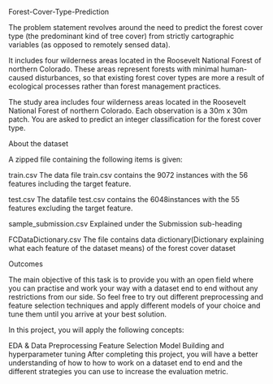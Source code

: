 Forest-Cover-Type-Prediction

The problem statement revolves around the need to predict the forest cover type (the predominant kind of tree cover) from strictly cartographic variables (as opposed to remotely sensed data).

It includes four wilderness areas located in the Roosevelt National Forest of northern Colorado. These areas represent forests with minimal human-caused disturbances, so that existing forest cover types are more a result of ecological processes rather than forest management practices.

The study area includes four wilderness areas located in the Roosevelt National Forest of northern Colorado. Each observation is a 30m x 30m patch. You are asked to predict an integer classification for the forest cover type.

About the dataset

A zipped file containing the following items is given:

train.csv The data file train.csv contains the 9072 instances with the 56 features including the target feature.

test.csv The datafile test.csv contains the 6048instances with the 55 features excluding the target feature.

sample_submission.csv Explained under the Submission sub-heading

FCDataDictionary.csv The file contains data dictionary(Dictionary explaining what each feature of the dataset means) of the forest cover dataset

Outcomes

The main objective of this task is to provide you with an open field where you can practise and work your way with a dataset end to end without any restrictions from our side. So feel free to try out different preprocessing and feature selection techniques and apply different models of your choice and tune them until you arrive at your best solution.

In this project, you will apply the following concepts:

EDA & Data Preprocessing Feature Selection Model Building and hyperparameter tuning After completing this project, you will have a better understanding of how to how to work on a dataset end to end and the different strategies you can use to increase the evaluation metric.